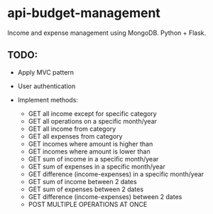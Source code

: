 # api-budget-management
Income and expense management using MongoDB.
Python + Flask.


## TODO:

* Apply MVC pattern
* User authentication
* Implement methods:

    * GET all income except for specific category
    * GET all operations on a specific month/year
    * GET all income from category
    * GET all expenses from category
    * GET incomes where amount is higher than
    * GET incomes where amount is lower than
    * GET sum of income in a specific month/year
    * GET sum of expenses in a specific month/year
    * GET difference (income-expenses) in a specific month/year
    * GET sum of income between 2 dates
    * GET sum of expenses between 2 dates
    * GET difference (income-expenses) between 2 dates
    * POST MULTIPLE OPERATIONS AT ONCE
